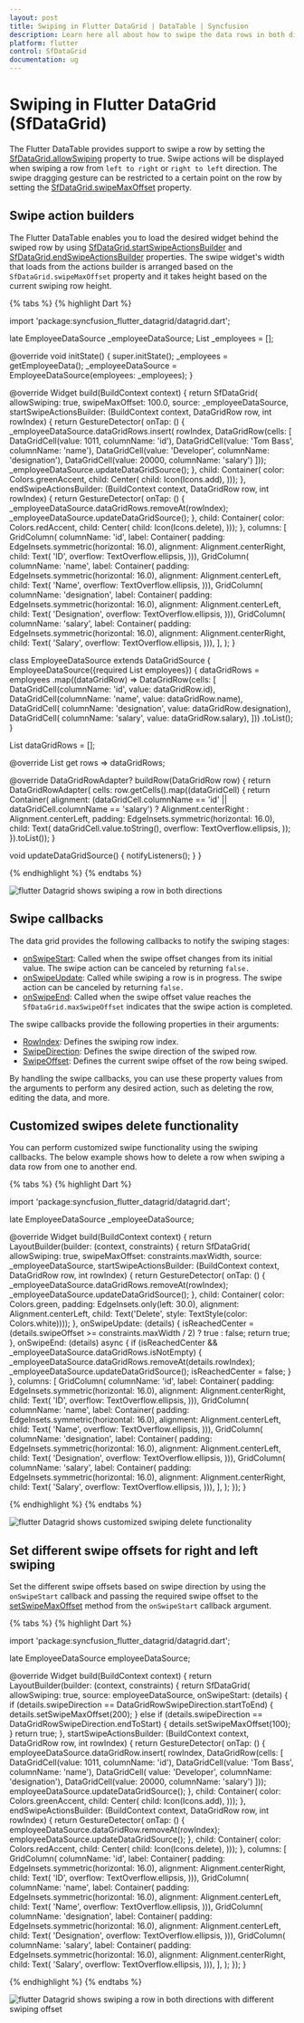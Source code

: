 ```yaml
---
layout: post
title: Swiping in Flutter DataGrid | DataTable | Syncfusion
description: Learn here all about how to swipe the data rows in both directions in Syncfusion Flutter DataGrid (SfDataGrid) widget and more.
platform: flutter
control: SfDataGrid
documentation: ug
---
```


# Swiping in Flutter DataGrid (SfDataGrid)

The Flutter DataTable provides support to swipe a row by setting the [SfDataGrid.allowSwiping](https://pub.dev/documentation/syncfusion_flutter_datagrid/latest/datagrid/SfDataGrid/allowSwiping.html) property to true. Swipe actions will be displayed when swiping a row from `left to right` or `right to left` direction. The swipe dragging gesture can be restricted to a certain point on the row by setting the [SfDataGrid.swipeMaxOffset](https://pub.dev/documentation/syncfusion_flutter_datagrid/latest/datagrid/SfDataGrid/swipeMaxOffset.html) property.

## Swipe action builders

The Flutter DataTable enables you to load the desired widget behind the swiped row by using [SfDataGrid.startSwipeActionsBuilder](https://pub.dev/documentation/syncfusion_flutter_datagrid/latest/datagrid/SfDataGrid/startSwipeActionsBuilder.html) and [SfDataGrid.endSwipeActionsBuilder](https://pub.dev/documentation/syncfusion_flutter_datagrid/latest/datagrid/SfDataGrid/endSwipeActionsBuilder.html) properties. The swipe widget's width that loads from the actions builder is arranged based on the `SfDataGrid.swipeMaxOffset` property and it takes height based on the current swiping row height.

{% tabs %}
{% highlight Dart %} 

import 'package:syncfusion_flutter_datagrid/datagrid.dart';

late EmployeeDataSource _employeeDataSource;
List<Employee> _employees = <Employee>[];

@override
void initState() {
  super.initState();
  _employees = getEmployeeData();
  _employeeDataSource = EmployeeDataSource(employees: _employees);
}

@override
Widget build(BuildContext context) {
  return SfDataGrid(
    allowSwiping: true,
    swipeMaxOffset: 100.0,
    source: _employeeDataSource,
    startSwipeActionsBuilder:
        (BuildContext context, DataGridRow row, int rowIndex) {
      return GestureDetector(
          onTap: () {
            _employeeDataSource.dataGridRows.insert(
                rowIndex,
                DataGridRow(cells: [
                  DataGridCell(value: 1011, columnName: 'id'),
                  DataGridCell(value: 'Tom Bass', columnName: 'name'),
                  DataGridCell(value: 'Developer', columnName: 'designation'),
                  DataGridCell(value: 20000, columnName: 'salary')
                ]));
            _employeeDataSource.updateDataGridSource();
          },
          child: Container(
              color: Colors.greenAccent,
              child: Center(
                child: Icon(Icons.add),
              )));
    },
    endSwipeActionsBuilder:
        (BuildContext context, DataGridRow row, int rowIndex) {
      return GestureDetector(
          onTap: () {
            _employeeDataSource.dataGridRows.removeAt(rowIndex);
            _employeeDataSource.updateDataGridSource();
          },
          child: Container(
              color: Colors.redAccent,
              child: Center(
                child: Icon(Icons.delete),
              )));
    },
    columns: <GridColumn>[
      GridColumn(
          columnName: 'id',
          label: Container(
              padding: EdgeInsets.symmetric(horizontal: 16.0),
              alignment: Alignment.centerRight,
              child: Text(
                'ID',
                overflow: TextOverflow.ellipsis,
              ))),
      GridColumn(
          columnName: 'name',
          label: Container(
              padding: EdgeInsets.symmetric(horizontal: 16.0),
              alignment: Alignment.centerLeft,
              child: Text(
                'Name',
                overflow: TextOverflow.ellipsis,
              ))),
      GridColumn(
          columnName: 'designation',
          label: Container(
              padding: EdgeInsets.symmetric(horizontal: 16.0),
              alignment: Alignment.centerLeft,
              child: Text(
                'Designation',
                overflow: TextOverflow.ellipsis,
              ))),
      GridColumn(
          columnName: 'salary',
          label: Container(
              padding: EdgeInsets.symmetric(horizontal: 16.0),
              alignment: Alignment.centerRight,
              child: Text(
                'Salary',
                overflow: TextOverflow.ellipsis,
              ))),
    ],
  );
}

class EmployeeDataSource extends DataGridSource {
  EmployeeDataSource({required List<Employee> employees}) {
    dataGridRows = employees
        .map<DataGridRow>((dataGridRow) => DataGridRow(cells: [
              DataGridCell<int>(columnName: 'id', value: dataGridRow.id),
              DataGridCell<String>(columnName: 'name', value: dataGridRow.name),
              DataGridCell<String>(
                  columnName: 'designation', value: dataGridRow.designation),
              DataGridCell<int>(
                  columnName: 'salary', value: dataGridRow.salary),
            ]))
        .toList();
  }

  List<DataGridRow> dataGridRows = [];

  @override
  List<DataGridRow> get rows => dataGridRows;

  @override
  DataGridRowAdapter? buildRow(DataGridRow row) {
    return DataGridRowAdapter(
        cells: row.getCells().map<Widget>((dataGridCell) {
      return Container(
          alignment: (dataGridCell.columnName == 'id' ||
                  dataGridCell.columnName == 'salary')
              ? Alignment.centerRight
              : Alignment.centerLeft,
          padding: EdgeInsets.symmetric(horizontal: 16.0),
          child: Text(
            dataGridCell.value.toString(),
            overflow: TextOverflow.ellipsis,
          ));
    }).toList());
  }

  void updateDataGridSource() {
    notifyListeners();
  }
}

{% endhighlight %}
{% endtabs %}

![flutter Datagrid shows swiping a row in both directions](images/swiping/flutter-datagrid-swiping.gif)

## Swipe callbacks

The data grid provides the following callbacks to notify the swiping stages:  

* [onSwipeStart](https://pub.dev/documentation/syncfusion_flutter_datagrid/latest/datagrid/SfDataGrid/onSwipeStart.html): Called when the swipe offset changes from its initial value. The swipe action can be canceled by returning `false.`
* [onSwipeUpdate](https://pub.dev/documentation/syncfusion_flutter_datagrid/latest/datagrid/SfDataGrid/onSwipeUpdate.html): Called while swiping a row is in progress. The swipe action can be canceled by returning `false.`
* [onSwipeEnd](https://pub.dev/documentation/syncfusion_flutter_datagrid/latest/datagrid/SfDataGrid/onSwipeEnd.html): Called when the swipe offset value reaches the `SfDataGrid.maxSwipeOffset` indicates that the swipe action is completed.

The swipe callbacks provide the following properties in their arguments:

* [RowIndex](https://pub.dev/documentation/syncfusion_flutter_datagrid/latest/datagrid/DataGridSwipeUpdateDetails/rowIndex.html): Defines the swiping row index.
* [SwipeDirection](https://pub.dev/documentation/syncfusion_flutter_datagrid/latest/datagrid/DataGridSwipeUpdateDetails/swipeDirection.html): Defines the swipe direction of the swiped row.
* [SwipeOffset](https://pub.dev/documentation/syncfusion_flutter_datagrid/latest/datagrid/DataGridSwipeUpdateDetails/swipeOffset.html): Defines the current swipe offset of the row being swiped.

By handling the swipe callbacks, you can use these property values from the arguments to perform any desired action, such as deleting the row, editing the data, and more.

## Customized swipes delete functionality

You can perform customized swipe functionality using the swiping callbacks. The below example shows how to delete a row when swiping a data row from one to another end.

{% tabs %}
{% highlight Dart %} 

import 'package:syncfusion_flutter_datagrid/datagrid.dart';

late EmployeeDataSource _employeeDataSource;

@override
Widget build(BuildContext context) {
  return LayoutBuilder(builder: (context, constraints) {
    return SfDataGrid(
      allowSwiping: true,
      swipeMaxOffset: constraints.maxWidth,
      source: _employeeDataSource,
      startSwipeActionsBuilder:
          (BuildContext context, DataGridRow row, int rowIndex) {
        return GestureDetector(
            onTap: () {
              _employeeDataSource.dataGridRows.removeAt(rowIndex);
              _employeeDataSource.updateDataGridSource();
            },
            child: Container(
                color: Colors.green,
                padding: EdgeInsets.only(left: 30.0),
                alignment: Alignment.centerLeft,
                child: Text('Delete', style: TextStyle(color: Colors.white))));
      },
      onSwipeUpdate: (details) {
        isReachedCenter =
            (details.swipeOffset >= constraints.maxWidth / 2) ? true : false;
        return true;
      },
      onSwipeEnd: (details) async {
        if (isReachedCenter && _employeeDataSource.dataGridRows.isNotEmpty) {
          _employeeDataSource.dataGridRows.removeAt(details.rowIndex);
          _employeeDataSource.updateDataGridSource();
          isReachedCenter = false;
        }
      },
      columns: <GridColumn>[
        GridColumn(
            columnName: 'id',
            label: Container(
                padding: EdgeInsets.symmetric(horizontal: 16.0),
                alignment: Alignment.centerRight,
                child: Text(
                  'ID',
                  overflow: TextOverflow.ellipsis,
                ))),
        GridColumn(
            columnName: 'name',
            label: Container(
                padding: EdgeInsets.symmetric(horizontal: 16.0),
                alignment: Alignment.centerLeft,
                child: Text(
                  'Name',
                  overflow: TextOverflow.ellipsis,
                ))),
        GridColumn(
            columnName: 'designation',
            label: Container(
                padding: EdgeInsets.symmetric(horizontal: 16.0),
                alignment: Alignment.centerLeft,
                child: Text(
                  'Designation',
                  overflow: TextOverflow.ellipsis,
                ))),
        GridColumn(
            columnName: 'salary',
            label: Container(
                padding: EdgeInsets.symmetric(horizontal: 16.0),
                alignment: Alignment.centerRight,
                child: Text(
                  'Salary',
                  overflow: TextOverflow.ellipsis,
                ))),
      ],
    );
  });
}

{% endhighlight %}
{% endtabs %}

![flutter Datagrid shows customized swiping delete functionality](images/swiping/flutter-datagrid-customized-swiping-delete-funtionality.gif)

## Set different swipe offsets for right and left swiping 

Set the different swipe offsets based on swipe direction by using the `onSwipeStart` callback and passing the required swipe offset to the [setSwipeMaxOffset](https://pub.dev/documentation/syncfusion_flutter_datagrid/latest/datagrid/DataGridSwipeStartDetails/setSwipeMaxOffset.html) method from the `onSwipeStart` callback argument. 

{% tabs %}
{% highlight Dart %} 

import 'package:syncfusion_flutter_datagrid/datagrid.dart';

late EmployeeDataSource employeeDataSource;

@override
  Widget build(BuildContext context) {
    return LayoutBuilder(builder: (context, constraints) {
      return SfDataGrid(
        allowSwiping: true,
        source: employeeDataSource,
        onSwipeStart: (details) {
          if (details.swipeDirection == DataGridRowSwipeDirection.startToEnd) {
            details.setSwipeMaxOffset(200);
          } else if (details.swipeDirection == DataGridRowSwipeDirection.endToStart) {
            details.setSwipeMaxOffset(100);
          }
          return true;
        },
        startSwipeActionsBuilder:
            (BuildContext context, DataGridRow row, int rowIndex) {
          return GestureDetector(
              onTap: () {
                employeeDataSource.dataGridRow.insert(
                    rowIndex,
                    DataGridRow(cells: [
                      DataGridCell(value: 1011, columnName: 'id'),
                      DataGridCell(value: 'Tom Bass', columnName: 'name'),
                      DataGridCell(
                          value: 'Developer', columnName: 'designation'),
                      DataGridCell(value: 20000, columnName: 'salary')
                    ]));
                employeeDataSource.updateDataGridSource();
              },
              child: Container(
                  color: Colors.greenAccent,
                  child: Center(
                    child: Icon(Icons.add),
                  )));
        },
        endSwipeActionsBuilder:
            (BuildContext context, DataGridRow row, int rowIndex) {
          return GestureDetector(
              onTap: () {
                employeeDataSource.dataGridRow.removeAt(rowIndex);
                employeeDataSource.updateDataGridSource();
              },
              child: Container(
                  color: Colors.redAccent,
                  child: Center(
                    child: Icon(Icons.delete),
                  )));
        },
        columns: <GridColumn>[
          GridColumn(
              columnName: 'id',
              label: Container(
                  padding: EdgeInsets.symmetric(horizontal: 16.0),
                  alignment: Alignment.centerRight,
                  child: Text(
                    'ID',
                    overflow: TextOverflow.ellipsis,
                  ))),
          GridColumn(
              columnName: 'name',
              label: Container(
                  padding: EdgeInsets.symmetric(horizontal: 16.0),
                  alignment: Alignment.centerLeft,
                  child: Text(
                    'Name',
                    overflow: TextOverflow.ellipsis,
                  ))),
          GridColumn(
              columnName: 'designation',
              label: Container(
                  padding: EdgeInsets.symmetric(horizontal: 16.0),
                  alignment: Alignment.centerLeft,
                  child: Text(
                    'Designation',
                    overflow: TextOverflow.ellipsis,
                  ))),
          GridColumn(
              columnName: 'salary',
              label: Container(
                  padding: EdgeInsets.symmetric(horizontal: 16.0),
                  alignment: Alignment.centerRight,
                  child: Text(
                    'Salary',
                    overflow: TextOverflow.ellipsis,
                  ))),
        ],
      );
    });
  }

{% endhighlight %}
{% endtabs %} 

![flutter Datagrid shows swiping a row in both directions with different swiping offset](images/swiping/flutter-datagrid-individual-swiping.gif)